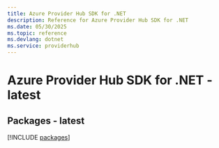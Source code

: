 ```yaml
---
title: Azure Provider Hub SDK for .NET
description: Reference for Azure Provider Hub SDK for .NET
ms.date: 05/30/2025
ms.topic: reference
ms.devlang: dotnet
ms.service: providerhub
---
```

# Azure Provider Hub SDK for .NET - latest
## Packages - latest
[!INCLUDE [packages](provider-hub-index.md)]